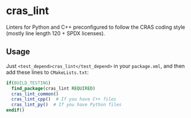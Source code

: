 <!--
SPDX-License-Identifier: BSD-3-Clause
SPDX-FileCopyrightText: Czech Technical University in Prague
-->

# cras_lint

Linters for Python and C++ preconfigured to follow the CRAS coding style (mostly line length 120 + SPDX licenses).

## Usage

Just `<test_depend>cras_lint</test_depend>` in your `package.xml`, and then add these lines to `CMakeLists.txt`:

```CMake
if(BUILD_TESTING)
  find_package(cras_lint REQUIRED)
  cras_lint_common()
  cras_lint_cpp()  # If you have C++ files
  cras_lint_py()  # If you have Python files
endif()
```
